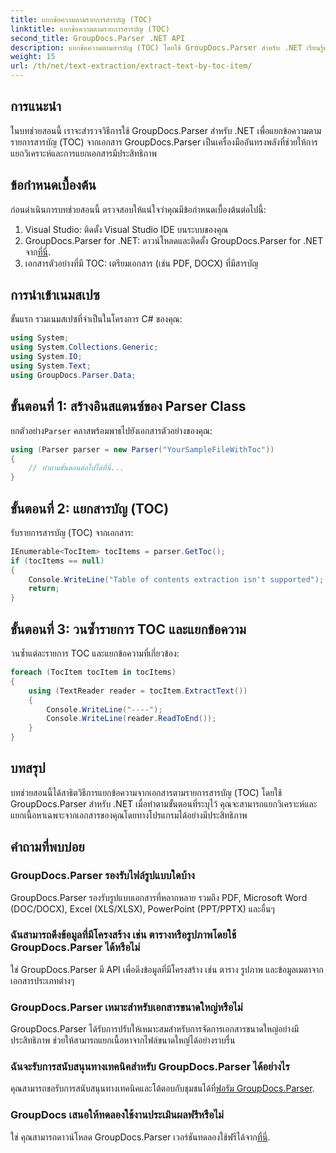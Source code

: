```yaml
---
title: แยกข้อความตามรายการสารบัญ (TOC)
linktitle: แยกข้อความตามรายการสารบัญ (TOC)
second_title: GroupDocs.Parser .NET API
description: แยกข้อความตามสารบัญ (TOC) โดยใช้ GroupDocs.Parser สำหรับ .NET เรียนรู้เทคนิคการแยกวิเคราะห์เอกสารที่มีประสิทธิภาพสำหรับการดึงข้อมูลที่มีโครงสร้าง
weight: 15
url: /th/net/text-extraction/extract-text-by-toc-item/
---
```

## การแนะนำ
ในบทช่วยสอนนี้ เราจะสำรวจวิธีการใช้ GroupDocs.Parser สำหรับ .NET เพื่อแยกข้อความตามรายการสารบัญ (TOC) จากเอกสาร GroupDocs.Parser เป็นเครื่องมืออันทรงพลังที่ช่วยให้การแยกวิเคราะห์และการแยกเอกสารมีประสิทธิภาพ
## ข้อกำหนดเบื้องต้น
ก่อนดำเนินการบทช่วยสอนนี้ ตรวจสอบให้แน่ใจว่าคุณมีข้อกำหนดเบื้องต้นต่อไปนี้:
1. Visual Studio: ติดตั้ง Visual Studio IDE บนระบบของคุณ
2.  GroupDocs.Parser for .NET: ดาวน์โหลดและติดตั้ง GroupDocs.Parser for .NET จาก[ที่นี่](https://releases.groupdocs.com/parser/net/).
3. เอกสารตัวอย่างที่มี TOC: เตรียมเอกสาร (เช่น PDF, DOCX) ที่มีสารบัญ

## การนำเข้าเนมสเปซ
ขั้นแรก รวมเนมสเปซที่จำเป็นในโครงการ C# ของคุณ:
```csharp
using System;
using System.Collections.Generic;
using System.IO;
using System.Text;
using GroupDocs.Parser.Data;
```
## ขั้นตอนที่ 1: สร้างอินสแตนซ์ของ Parser Class
 ยกตัวอย่าง`Parser` คลาสพร้อมพาธไปยังเอกสารตัวอย่างของคุณ:
```csharp
using (Parser parser = new Parser("YourSampleFileWithToc"))
{
    // ทำตามขั้นตอนต่อไปได้ที่นี่...
}
```
## ขั้นตอนที่ 2: แยกสารบัญ (TOC)
รับรายการสารบัญ (TOC) จากเอกสาร:
```csharp
IEnumerable<TocItem> tocItems = parser.GetToc();
if (tocItems == null)
{
    Console.WriteLine("Table of contents extraction isn't supported");
    return;
}
```
## ขั้นตอนที่ 3: วนซ้ำรายการ TOC และแยกข้อความ
วนซ้ำแต่ละรายการ TOC และแยกข้อความที่เกี่ยวข้อง:
```csharp
foreach (TocItem tocItem in tocItems)
{
    using (TextReader reader = tocItem.ExtractText())
    {
        Console.WriteLine("----");
        Console.WriteLine(reader.ReadToEnd());
    }
}
```

## บทสรุป
บทช่วยสอนนี้ได้สาธิตวิธีการแยกข้อความจากเอกสารตามรายการสารบัญ (TOC) โดยใช้ GroupDocs.Parser สำหรับ .NET เมื่อทำตามขั้นตอนที่ระบุไว้ คุณจะสามารถแยกวิเคราะห์และแยกเนื้อหาเฉพาะจากเอกสารของคุณโดยทางโปรแกรมได้อย่างมีประสิทธิภาพ

## คำถามที่พบบ่อย
### GroupDocs.Parser รองรับไฟล์รูปแบบใดบ้าง
GroupDocs.Parser รองรับรูปแบบเอกสารที่หลากหลาย รวมถึง PDF, Microsoft Word (DOC/DOCX), Excel (XLS/XLSX), PowerPoint (PPT/PPTX) และอื่นๆ
### ฉันสามารถดึงข้อมูลที่มีโครงสร้าง เช่น ตารางหรือรูปภาพโดยใช้ GroupDocs.Parser ได้หรือไม่
ใช่ GroupDocs.Parser มี API เพื่อดึงข้อมูลที่มีโครงสร้าง เช่น ตาราง รูปภาพ และข้อมูลเมตาจากเอกสารประเภทต่างๆ
### GroupDocs.Parser เหมาะสำหรับเอกสารขนาดใหญ่หรือไม่
GroupDocs.Parser ได้รับการปรับให้เหมาะสมสำหรับการจัดการเอกสารขนาดใหญ่อย่างมีประสิทธิภาพ ช่วยให้สามารถแยกเนื้อหาจากไฟล์ขนาดใหญ่ได้อย่างราบรื่น
### ฉันจะรับการสนับสนุนทางเทคนิคสำหรับ GroupDocs.Parser ได้อย่างไร
 คุณสามารถขอรับการสนับสนุนทางเทคนิคและโต้ตอบกับชุมชนได้ที่[ฟอรัม GroupDocs.Parser](https://forum.groupdocs.com/c/parser/17).
### GroupDocs เสนอให้ทดลองใช้งานประเมินผลฟรีหรือไม่
ใช่ คุณสามารถดาวน์โหลด GroupDocs.Parser เวอร์ชันทดลองใช้ฟรีได้จาก[ที่นี่](https://releases.groupdocs.com/).